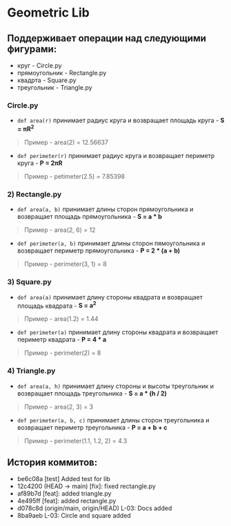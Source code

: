 # Geometric Lib
## Поддерживает операции над следующими фигурами:
- круг - Circle.py
- прямоугольник - Rectangle.py
- квадрта - Square.py
- треугольник - Triangle.py

### Circle.py
- `def area(r)` принимает радиус круга и возвращает площадь круга - **S = πR<sup>2</sup>**
> Пример - area(2) = 12.56637
- `def perimeter(r)` принимает радиус круга и возвращает периметр круга - **P = 2πR**
> Пример - petimeter(2.5) = 7.85398

### 2) Rectangle.py
- `def area(a, b)` принимает длины сторон прямоугольника и возвращает площадь прямоугольника - **S = a * b**
> Пример - area(2, 6) = 12
- `def perimeter(a, b)` принимает длины сторон пямоугольника и возвращает периметр прямоугольника - **P = 2 * (a + b)**
> Пример - perimeter(3, 1) = 8
### 3) Square.py
- `def area(a)` принимает длину стороны квадрата и возвращает площадь квадрата - **S = a<sup>2</sup>**
> Пример - area(1.2) = 1.44
- `def perimeter(a)` принимает длину стороны квадрата и возвращает периметр квадрата - **P = 4 * a**
> Пример - perimeter(2) = 8

### 4) Triangle.py
- `def area(a, h)` принимает длину стороны и высоты треугольник и возвращает площадь треугольника - **S = a * (h / 2)**
> Пример - area(2, 3) = 3
- `def perimeter(a, b, c)` принимает длины сторон треугольника и возвращает периметр треугольника - **P = a + b + c**
> Пример - perimeter(1.1, 1.2, 2) = 4.3

## История коммитов:
* be6c08a [test] Added test for lib
* 12c4200 (HEAD -> main) [fix]: fixed rectangle.py
* af89b7d [feat]: added triangle.py
* 4e495ff [feat]: added rectangle.py
* d078c8d (origin/main, origin/HEAD) L-03: Docs added
* 8ba9aeb L-03: Circle and square added
